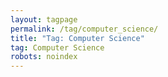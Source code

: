 ```yaml
---
layout: tagpage
permalink: /tag/computer_science/
title: "Tag: Computer Science"
tag: Computer Science
robots: noindex
---
```

